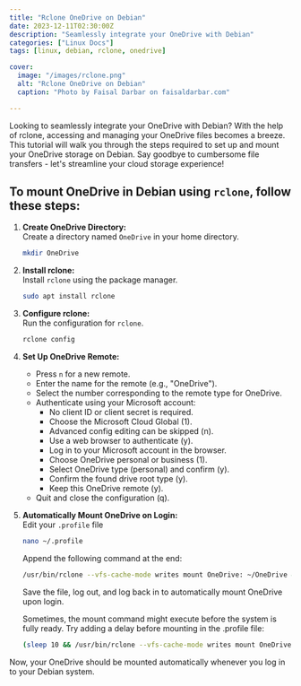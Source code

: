 ```yaml
---
title: "Rclone OneDrive on Debian"
date: 2023-12-11T02:30:00Z
description: "Seamlessly integrate your OneDrive with Debian"
categories: ["Linux Docs"]
tags: [linux, debian, rclone, onedrive]

cover:
  image: "/images/rclone.png"
  alt: "Rclone OneDrive on Debian"
  caption: "Photo by Faisal Darbar on faisaldarbar.com"

---
```


Looking to seamlessly integrate your OneDrive with Debian? With the help of rclone, accessing and managing your OneDrive files becomes a breeze. This tutorial will walk you through the steps required to set up and mount your OneDrive storage on Debian. Say goodbye to cumbersome file transfers - let's streamline your cloud storage experience!


## To mount OneDrive in Debian using `rclone`, follow these steps:

1. **Create OneDrive Directory:**  
   Create a directory named `OneDrive` in your home directory.

   ```bash
   mkdir OneDrive
   ```

2. **Install rclone:**  
   Install `rclone` using the package manager.

   ```bash
   sudo apt install rclone
   ```

3. **Configure rclone:**  
   Run the configuration for `rclone`.

   ```bash
   rclone config
   ```

4. **Set Up OneDrive Remote:**  
   - Press `n` for a new remote.
   - Enter the name for the remote (e.g., "OneDrive").
   - Select the number corresponding to the remote type for OneDrive.
   - Authenticate using your Microsoft account:
     - No client ID or client secret is required.
     - Choose the Microsoft Cloud Global (1).
     - Advanced config editing can be skipped (n).
     - Use a web browser to authenticate (y).
     - Log in to your Microsoft account in the browser.
     - Choose OneDrive personal or business (1).
     - Select OneDrive type (personal) and confirm (y).
     - Confirm the found drive root type (y).
     - Keep this OneDrive remote (y).
   - Quit and close the configuration (q).

5. **Automatically Mount OneDrive on Login:**  
   Edit your `.profile` file 
   
   ```bash
   nano ~/.profile
   ```

   Append the following command at the end:

   ```bash
   /usr/bin/rclone --vfs-cache-mode writes mount OneDrive: ~/OneDrive &
   ```

   Save the file, log out, and log back in to automatically mount OneDrive upon login.

   Sometimes, the mount command might execute before the system is fully ready. Try adding a delay before mounting in the .profile file:

   ```bash
   (sleep 10 && /usr/bin/rclone --vfs-cache-mode writes mount OneDrive: ~/OneDrive &) 
   ```

Now, your OneDrive should be mounted automatically whenever you log in to your Debian system.

